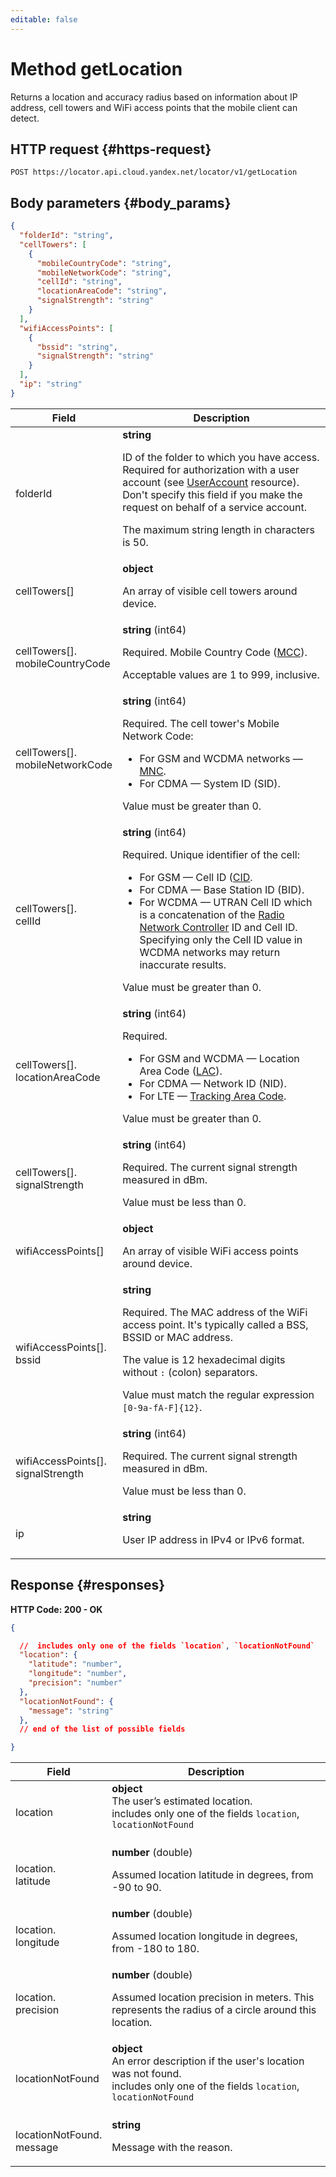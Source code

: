 ```yaml
---
editable: false
---
```


# Method getLocation
Returns a location and accuracy radius based on information about IP address,
cell towers and WiFi access points that the mobile client can detect.
 

 
## HTTP request {#https-request}
```
POST https://locator.api.cloud.yandex.net/locator/v1/getLocation
```
 
## Body parameters {#body_params}
 
```json 
{
  "folderId": "string",
  "cellTowers": [
    {
      "mobileCountryCode": "string",
      "mobileNetworkCode": "string",
      "cellId": "string",
      "locationAreaCode": "string",
      "signalStrength": "string"
    }
  ],
  "wifiAccessPoints": [
    {
      "bssid": "string",
      "signalStrength": "string"
    }
  ],
  "ip": "string"
}
```

 
Field | Description
--- | ---
folderId | **string**<br><p>ID of the folder to which you have access. Required for authorization with a user account (see <a href="/docs/iam/api-ref/UserAccount#representation">UserAccount</a> resource). Don't specify this field if you make the request on behalf of a service account.</p> <p>The maximum string length in characters is 50.</p> 
cellTowers[] | **object**<br><p>An array of visible cell towers around device.</p> 
cellTowers[].<br>mobileCountryCode | **string** (int64)<br><p>Required. Mobile Country Code (<a href="https://en.wikipedia.org/wiki/Mobile_country_code">MCC</a>).</p> <p>Acceptable values are 1 to 999, inclusive.</p> 
cellTowers[].<br>mobileNetworkCode | **string** (int64)<br><p>Required. The cell tower's Mobile Network Code:</p> <ul> <li>For GSM and WCDMA networks — <a href="https://en.wikipedia.org/wiki/Mobile_country_code">MNC</a>.</li> <li>For CDMA — System ID (SID).</li> </ul> <p>Value must be greater than 0.</p> 
cellTowers[].<br>cellId | **string** (int64)<br><p>Required. Unique identifier of the cell:</p> <ul> <li>For GSM — Cell ID (<a href="https://en.wikipedia.org/wiki/Cell_ID">CID</a>.</li> <li>For CDMA — Base Station ID (BID).</li> <li>For WCDMA — UTRAN Cell ID which is a concatenation of the <a href="https://en.wikipedia.org/wiki/Radio_Network_Controller">Radio Network Controller</a> ID and Cell ID. Specifying only the Cell ID value in WCDMA networks may return inaccurate results.</li> </ul> <p>Value must be greater than 0.</p> 
cellTowers[].<br>locationAreaCode | **string** (int64)<br><p>Required.</p> <ul> <li>For GSM and WCDMA — Location Area Code (<a href="https://en.wikipedia.org/wiki/Mobility_management#Location_area">LAC</a>).</li> <li>For CDMA — Network ID (NID).</li> <li>For LTE — <a href="https://en.wikipedia.org/wiki/Mobility_management#Tracking_area">Tracking Area Code</a>.</li> </ul> <p>Value must be greater than 0.</p> 
cellTowers[].<br>signalStrength | **string** (int64)<br><p>Required. The current signal strength measured in dBm.</p> <p>Value must be less than 0.</p> 
wifiAccessPoints[] | **object**<br><p>An array of visible WiFi access points around device.</p> 
wifiAccessPoints[].<br>bssid | **string**<br><p>Required. The MAC address of the WiFi access point. It's typically called a BSS, BSSID or MAC address.</p> <p>The value is 12 hexadecimal digits without <code>:</code> (colon) separators.</p> <p>Value must match the regular expression <code>[0-9a-fA-F]{12}</code>.</p> 
wifiAccessPoints[].<br>signalStrength | **string** (int64)<br><p>Required. The current signal strength measured in dBm.</p> <p>Value must be less than 0.</p> 
ip | **string**<br><p>User IP address in IPv4 or IPv6 format.</p> 
 
## Response {#responses}
**HTTP Code: 200 - OK**

```json 
{

  //  includes only one of the fields `location`, `locationNotFound`
  "location": {
    "latitude": "number",
    "longitude": "number",
    "precision": "number"
  },
  "locationNotFound": {
    "message": "string"
  },
  // end of the list of possible fields

}
```

 
Field | Description
--- | ---
location | **object**<br>The user’s estimated location. <br> includes only one of the fields `location`, `locationNotFound`<br><br>
location.<br>latitude | **number** (double)<br><p>Assumed location latitude in degrees, from -90 to 90.</p> 
location.<br>longitude | **number** (double)<br><p>Assumed location longitude in degrees, from -180 to 180.</p> 
location.<br>precision | **number** (double)<br><p>Assumed location precision in meters. This represents the radius of a circle around this location.</p> 
locationNotFound | **object**<br>An error description if the user's location was not found. <br> includes only one of the fields `location`, `locationNotFound`<br><br>
locationNotFound.<br>message | **string**<br><p>Message with the reason.</p> 